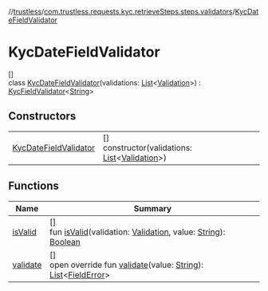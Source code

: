 //[trustless](../../../index.md)/[com.trustless.requests.kyc.retrieveSteps.steps.validators](../index.md)/[KycDateFieldValidator](index.md)

# KycDateFieldValidator

[]\
class [KycDateFieldValidator](index.md)(validations: [List](https://kotlinlang.org/api/latest/jvm/stdlib/kotlin.collections/-list/index.html)&lt;[Validation](../../com.trustless.requests.kyc.retrieveSteps/-validation/index.md)&gt;) : [KycFieldValidator](../-kyc-field-validator/index.md)&lt;[String](https://kotlinlang.org/api/latest/jvm/stdlib/kotlin/-string/index.html)&gt;

## Constructors

| | |
|---|---|
| [KycDateFieldValidator](-kyc-date-field-validator.md) | []<br>constructor(validations: [List](https://kotlinlang.org/api/latest/jvm/stdlib/kotlin.collections/-list/index.html)&lt;[Validation](../../com.trustless.requests.kyc.retrieveSteps/-validation/index.md)&gt;) |

## Functions

| Name | Summary |
|---|---|
| [isValid](is-valid.md) | []<br>fun [isValid](is-valid.md)(validation: [Validation](../../com.trustless.requests.kyc.retrieveSteps/-validation/index.md), value: [String](https://kotlinlang.org/api/latest/jvm/stdlib/kotlin/-string/index.html)): [Boolean](https://kotlinlang.org/api/latest/jvm/stdlib/kotlin/-boolean/index.html) |
| [validate](validate.md) | []<br>open override fun [validate](validate.md)(value: [String](https://kotlinlang.org/api/latest/jvm/stdlib/kotlin/-string/index.html)): [List](https://kotlinlang.org/api/latest/jvm/stdlib/kotlin.collections/-list/index.html)&lt;[FieldError](../../com.trustless.requests.kyc.retrieveSteps.steps.fields/-field-error/index.md)&gt; |
